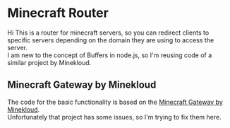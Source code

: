 # Minecraft Router

Hi
This is a router for minecraft servers, so you can redirect clients to specific servers 
depending on the domain they are using to access the server.  
I am new to the concept of Buffers in node.js, so I'm reusing code of a similar project by Minekloud. 

## Minecraft Gateway by Minekloud
The code for the basic functionality is based on the [Minecraft Gateway by Minekloud](https://gitlab.com/minekloud/minecraft-gateway).  
Unfortunately that project has some issues, so I'm trying to fix them here.  
